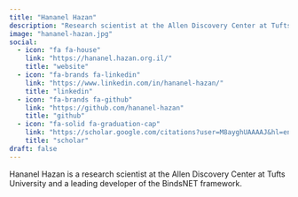```yaml
---
title: "Hananel Hazan"
description: "Research scientist at the Allen Discovery Center at Tufts University and a leading developer of the BindsNET framework."
image: "hananel-hazan.jpg"
social:
  - icon: "fa fa-house"
    link: "https://hananel.hazan.org.il/"
    title: "website"
  - icon: "fa-brands fa-linkedin"
    link: "https://www.linkedin.com/in/hananel-hazan/"
    title: "linkedin"
  - icon: "fa-brands fa-github"
    link: "https://github.com/hananel-hazan"
    title: "github"
  - icon: "fa-solid fa-graduation-cap"
    link: "https://scholar.google.com/citations?user=M8ayghUAAAAJ&hl=en"
    title: "scholar"
draft: false
---
```

Hananel Hazan is a research scientist at the Allen Discovery Center at Tufts University and a leading developer of the BindsNET framework.
